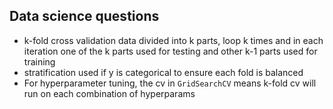 ## Data science questions
* k-fold cross validation data divided into k parts, loop k times and in each iteration one of the k parts used for testing and other k-1 parts used for training
* stratification used if y is categorical to ensure each fold is balanced
* For hyperparameter tuning, the cv in `GridSearchCV` means k-fold cv will run on each combination of hyperparams